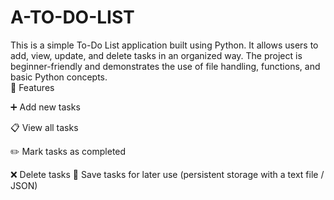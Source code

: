 # A-TO-DO-LIST
This is a simple To-Do List application built using Python. It allows users to add, view, update, and delete tasks in an organized way. The project is beginner-friendly and demonstrates the use of file handling, functions, and basic Python concepts.  
🔹 Features

➕ Add new tasks

📋 View all tasks

✏️ Mark tasks as completed

❌ Delete tasks
💾 Save tasks for later use (persistent storage with a text file / JSON)
